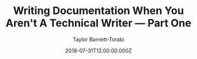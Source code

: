 ---
title: "Writing Documentation When You Aren't A Technical Writer — Part One"
date: 2018-07-31T12:00:00.000Z
author: Taylor Barnett-Torabi
summary: "How do people actually read documentation and how to write documentation and code samples to maximize developer success"
tags:
  - post
remoteURL: https://medium.com/@taylor_atx/writing-documentation-when-you-arent-a-technical-writer-part-one-ef08a09870d1
remoteBaseURL: medium.com
permalink: /posts/writing-documentation-when-you-arent-a-technical-writer-part-one/
---